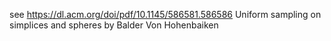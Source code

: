 see https://dl.acm.org/doi/pdf/10.1145/586581.586586  Uniform sampling on simplices and spheres by Balder Von Hohenbaiken 
